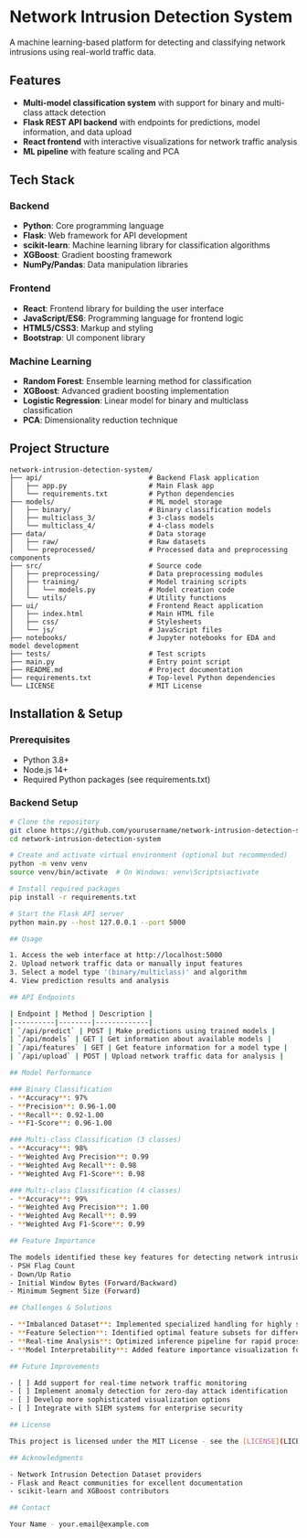 # Network Intrusion Detection System

A machine learning-based platform for detecting and classifying network intrusions using real-world traffic data.

## Features

- **Multi-model classification system** with support for binary and multi-class attack detection
- **Flask REST API backend** with endpoints for predictions, model information, and data upload
- **React frontend** with interactive visualizations for network traffic analysis
- **ML pipeline** with feature scaling and PCA

## Tech Stack

### Backend
- **Python**: Core programming language
- **Flask**: Web framework for API development
- **scikit-learn**: Machine learning library for classification algorithms
- **XGBoost**: Gradient boosting framework
- **NumPy/Pandas**: Data manipulation libraries

### Frontend
- **React**: Frontend library for building the user interface
- **JavaScript/ES6**: Programming language for frontend logic
- **HTML5/CSS3**: Markup and styling
- **Bootstrap**: UI component library

### Machine Learning
- **Random Forest**: Ensemble learning method for classification
- **XGBoost**: Advanced gradient boosting implementation
- **Logistic Regression**: Linear model for binary and multiclass classification
- **PCA**: Dimensionality reduction technique

## Project Structure

```
network-intrusion-detection-system/
├── api/                          # Backend Flask application
│   ├── app.py                    # Main Flask app
│   └── requirements.txt          # Python dependencies
├── models/                       # ML model storage
│   ├── binary/                   # Binary classification models
│   ├── multiclass_3/             # 3-class models
│   └── multiclass_4/             # 4-class models
├── data/                         # Data storage
│   ├── raw/                      # Raw datasets
│   └── preprocessed/             # Processed data and preprocessing components
├── src/                          # Source code
│   ├── preprocessing/            # Data preprocessing modules
│   ├── training/                 # Model training scripts
│   │   └── models.py             # Model creation code
│   └── utils/                    # Utility functions
├── ui/                           # Frontend React application
│   ├── index.html                # Main HTML file
│   ├── css/                      # Stylesheets
│   └── js/                       # JavaScript files
├── notebooks/                    # Jupyter notebooks for EDA and model development
├── tests/                        # Test scripts
├── main.py                       # Entry point script
├── README.md                     # Project documentation
├── requirements.txt              # Top-level Python dependencies
└── LICENSE                       # MIT License
```

## Installation & Setup

### Prerequisites
- Python 3.8+
- Node.js 14+
- Required Python packages (see requirements.txt)

### Backend Setup
```bash
# Clone the repository
git clone https://github.com/yourusername/network-intrusion-detection-system.git
cd network-intrusion-detection-system

# Create and activate virtual environment (optional but recommended)
python -m venv venv
source venv/bin/activate  # On Windows: venv\Scripts\activate

# Install required packages
pip install -r requirements.txt

# Start the Flask API server
python main.py --host 127.0.0.1 --port 5000

## Usage

1. Access the web interface at http://localhost:5000
2. Upload network traffic data or manually input features
3. Select a model type '(binary/multiclass)' and algorithm
4. View prediction results and analysis

## API Endpoints

| Endpoint | Method | Description |
|----------|--------|-------------|
| `/api/predict` | POST | Make predictions using trained models |
| `/api/models` | GET | Get information about available models |
| `/api/features` | GET | Get feature information for a model type |
| `/api/upload` | POST | Upload network traffic data for analysis |

## Model Performance

### Binary Classification
- **Accuracy**: 97%
- **Precision**: 0.96-1.00
- **Recall**: 0.92-1.00
- **F1-Score**: 0.96-1.00

### Multi-class Classification (3 classes)
- **Accuracy**: 98%
- **Weighted Avg Precision**: 0.99
- **Weighted Avg Recall**: 0.98
- **Weighted Avg F1-Score**: 0.98

### Multi-class Classification (4 classes)
- **Accuracy**: 99%
- **Weighted Avg Precision**: 1.00
- **Weighted Avg Recall**: 0.99
- **Weighted Avg F1-Score**: 0.99

## Feature Importance

The models identified these key features for detecting network intrusions:
- PSH Flag Count
- Down/Up Ratio
- Initial Window Bytes (Forward/Backward)
- Minimum Segment Size (Forward)

## Challenges & Solutions

- **Imbalanced Dataset**: Implemented specialized handling for highly skewed class distributions
- **Feature Selection**: Identified optimal feature subsets for different intrusion types
- **Real-time Analysis**: Optimized inference pipeline for rapid processing
- **Model Interpretability**: Added feature importance visualization for explainability

## Future Improvements

- [ ] Add support for real-time network traffic monitoring
- [ ] Implement anomaly detection for zero-day attack identification
- [ ] Develop more sophisticated visualization options
- [ ] Integrate with SIEM systems for enterprise security

## License

This project is licensed under the MIT License - see the [LICENSE](LICENSE) file for details.

## Acknowledgments

- Network Intrusion Detection Dataset providers
- Flask and React communities for excellent documentation
- scikit-learn and XGBoost contributors

## Contact

Your Name - your.email@example.com